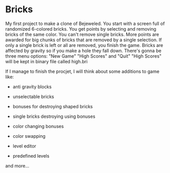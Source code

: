 Bricks
======
My first project to make a clone of Bejeweled.
You start with a screen full of randomized 6-colored bricks.
You get points by selecting and removing bricks of the same color. 
You can't remove single bricks.
More points are awarded for big chunks of bricks that are removed by a single selection.
If only a single brick is left or all are removed, you finish the game.
Bricks are affected by gravity so if you make a hole they fall down.
There's gonna be three menu options: "New Game" "High Scores" and "Quit"
"High Scores" will be kept in binary file called high.bri

If I manage to finish the procjet, I will think about some additions to game like:

- anti gravity blocks

- unselectable bricks

- bonuses for destroying shaped bricks

- single bricks destroying using bonuses

- color changing bonuses

- color swapping

- level editor

- predefined levels

and more...




